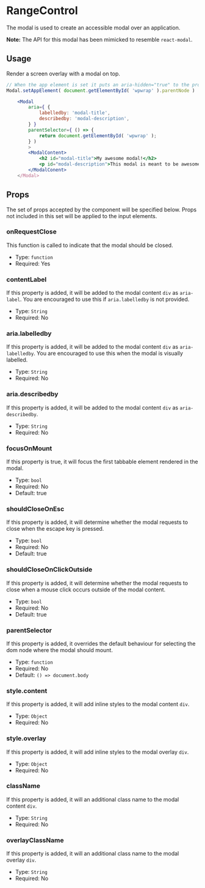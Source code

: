 RangeControl
=======

The modal is used to create an accessible modal over an application.

**Note:** The API for this modal has been mimicked to resemble `react-modal`.

## Usage

Render a screen overlay with a modal on top.
```js
// When the app element is set it puts an aria-hidden="true" to the provided node.
Modal.setAppElement( document.getElementById( 'wpwrap' ).parentNode )
```
```jsx
    <Modal
        aria={ {
            labelledby: 'modal-title',
            describedby: 'modal-description',
        } }
        parentSelector={ () => {
            return document.getElementById( 'wpwrap' );
        } )
        >
        <ModalContent>
            <h2 id="modal-title">My awesome modal!</h2>
            <p id="modal-description">This modal is meant to be awesome!</p>
        </ModalConent>
    </Modal>
```

## Props

The set of props accepted by the component will be specified below.
Props not included in this set will be applied to the input elements.

### onRequestClose

This function is called to indicate that the modal should be closed.

- Type: `function`
- Required: Yes

### contentLabel

If this property is added, it will be added to the modal content `div` as `aria-label`.
You are encouraged to use this if `aria.labelledby` is not provided.

- Type: `String`
- Required: No

### aria.labelledby

If this property is added, it will be added to the modal content `div` as `aria-labelledby`.
You are encouraged to use this when the modal is visually labelled.

- Type: `String`
- Required: No

### aria.describedby

If this property is added, it will be added to the modal content `div` as `aria-describedby`.

- Type: `String`
- Required: No

### focusOnMount

If this property is true, it will focus the first tabbable element rendered in the modal.

- Type: `bool`
- Required: No
- Default: true

### shouldCloseOnEsc

If this property is added, it will determine whether the modal requests to close when the escape key is pressed. 

- Type: `bool`
- Required: No
- Default: true

### shouldCloseOnClickOutside

If this property is added, it will determine whether the modal requests to close when a mouse click occurs outside of the modal content.

- Type: `bool`
- Required: No
- Default: true

### parentSelector

If this property is added, it overrides the default behaviour for selecting the dom node where the modal should mount.

- Type: `function`
- Required: No
- Default: `() => document.body`

### style.content

If this property is added, it will add inline styles to the modal content `div`.

- Type: `Object`
- Required: No

### style.overlay

If this property is added, it will add inline styles to the modal overlay `div`.

- Type: `Object`
- Required: No

### className

If this property is added, it will an additional class name to the modal content `div`.

- Type: `String`
- Required: No

### overlayClassName

If this property is added, it will an additional class name to the modal overlay `div`.

- Type: `String`
- Required: No
